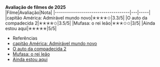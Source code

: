  **Avaliação de filmes de 2025**   
|Filme|Avaliação|Nota|
|-------------------------------------|---|-----|
|capitão América: Admirável mundo novo|✭✭✭✭✩|3.3/5| 
|O auto da compadecida 2|✭✭✭✯✩|3.5/5| 
|Mufasa: o rei leão|✭✭✭✩✩|3/5| 
|Ainda estou aqui|✭✭✭✭✭|5/5| 
- Referências
- [capitão América: Admirável mundo novo](https://www.adorocinema.com/filmes/filme-275210/)
- [O auto da compadecida 2](https://www.adorocinema.com/filmes/filme-314577/)
- [Mufasa: o rei leão](https://www.adorocinema.com/filmes/filme-286777/)
- [Ainda estou aqui](https://www.adorocinema.com/filmes/filme-265940/)
